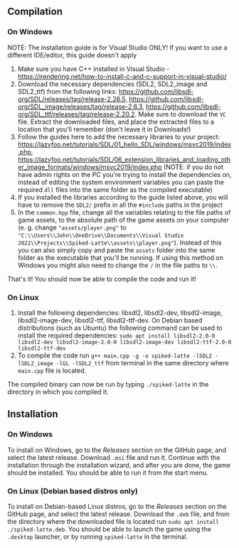 ## Compilation
### On Windows
NOTE: The installation guide is for Visual Studio ONLY! If you want to use a different IDE/editor, this guide doesn't apply

 1. Make sure you have C++ installed in Visual Studio - https://irendering.net/how-to-install-c-and-c-support-in-visual-studio/
 2. Download the necessary dependencies (SDL2, SDL2_image and SDL2_ttf) from the following links: https://github.com/libsdl-org/SDL/releases/tag/release-2.26.5, https://github.com/libsdl-org/SDL_image/releases/tag/release-2.6.3, https://github.com/libsdl-org/SDL_ttf/releases/tag/release-2.20.2. Make sure to download the `VC` file. Extract the downloaded files, and place the extracted files to a location that you'll remember (don't leave it in Downloads!)
 3. Follow the guides here to add the necessary libraries to your project: https://lazyfoo.net/tutorials/SDL/01_hello_SDL/windows/msvc2019/index.php, https://lazyfoo.net/tutorials/SDL/06_extension_libraries_and_loading_other_image_formats/windows/msvc2019/index.php (NOTE: if you do not have admin rights on the PC you're trying to install the dependencies on, instead of editing the system environment variables you can paste the required `dll` files into the same folder as the compiled executable)
 5. If you installed the libraries according to the guide listed above, you will have to remove the `SDL2/` prefix in all the `#include` paths in the project
 6. In the `common.hpp` file, change all the variables relating to the file paths of game assets, to the absolute path of the game assets on your computer (e. g. change `"assets/player.png"` to `"C:\\Users\\John\\OneDrive\\Documents\\Visual Studio 2022\\Projects\\Spiked-Latte\\assets\\player.png"`). Instead of this you can also simply copy and paste the `assets` folder into the same folder as the executable that you'll be running. If using this method on Windows you might also need to change the `/` in the file paths to `\\`.

That's it! You should now be able to compile the code and run it!

### On Linux
 1. Install the following dependencies: libsdl2, libsdl2-dev, libsdl2-image, libsdl2-image-dev, libsdl2-ttf, libsdl2-ttf-dev. On Debian based distributions (such as Ubuntu) the following command can be used to install the required dependencies:
    `sudo apt install libsdl2-2.0-0 libsdl2-dev libsdl2-image-2.0-0 libsdl2-image-dev libsdl2-ttf-2.0-0 libsdl2-ttf-dev`
 4. To compile the code run `g++ main.cpp -g -o spiked-latte -lSDL2 -lSDL2_image -lGL -lSDL2_ttf` from terminal in the same directory where `main.cpp` file is located.

The compiled binary can now be run by typing `./spiked-latte` in the directory in which you compiled it.
## Installation
### On Windows
To install on Windows, go to the *Releases* section on the GitHub page, and select the latest release. Download `.msi` file and run it. Continue with the installation through the installation wizard, and after you are done, the game should be installed. You should be able to run it from the start menu.

### On Linux (Debian based distros only)
To install on Debian-based Linux distros, go to the *Releases* section on the GitHub page, and select the latest release. Download the `.deb` file, and from the directory where the downloaded file is located run `sudo apt install ./spiked-latte.deb`. You should be able to launch the game using the `.desktop` launcher, or by running `spiked-latte` in the terminal.
